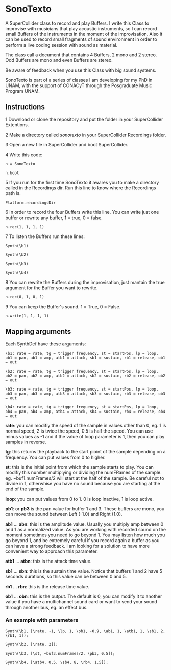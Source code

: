 # SonoTexto
A SuperCollider class to record and play Buffers. I write this Class to improvise with musicians that play acoustic instruments, so I can record small Buffers of the instruments in the moment of the improvisation. Also it can be used to record small fragments of sound environment in order to perform a live coding session with sound as material.

The class call a document that contains 4 Buffers, 2 mono and 2 stereo. Odd Buffers are mono and even Buffers are stereo.

Be aware of feedback when you use this Class with big sound systems.

SonoTexto is part of a series of classes I am developing for my PhD in UNAM, with the support of CONACyT through the Posgraduate Music Program UNAM.

## Instructions
1 Download or clone the repository and put the folder in your SuperCollider Extentions.

2 Make a directory called *sonotexto* in your SuperCollider Recordings folder.

3 Open a new file in SuperCollider and boot SuperCollider.

4 Write this code:

```
n = SonoTexto

n.boot
```
5 If you run for the first time SonoTexto it awares you to make a directory called <sonotexto> in the Recordings dir. Run this line to know where the Recordings path is.

```
Platform.recordingsDir
```

6 In order to record the four Buffers write this line. You can write just one buffer or rewrite any buffer, 1 = true, 0 = false.

```
n.rec(1, 1, 1, 1)
```

7 To listen the Buffers run these lines:

```
Synth(\b1)

Synth(\b2)

Synth(\b3)

Synth(\b4)
```

8 You can rewrite the Buffers during the improvisation, just mantain the true argument for the Buffer you want to rewrite.

```
n.rec(0, 1, 0, 1)
```

9 You can keep the Buffer's sound. 1 = True, 0 = False.

```
n.write(1, 1, 1, 1)
```

## Mapping arguments
Each SynthDef have these arguments:

```
\b1: rate = rate, tg = trigger frequency, st = startPos, lp = loop, pb1 = pan, ab1 = amp, atb1 = attack, sb1 = sustain, rb1 = release, ob1 = out

\b2: rate = rate, tg = trigger frequency, st = startPos, lp = loop, pb2 = pan, ab2 = amp, atb2 = attack, sb2 = sustain, rb2 = release, ob2 = out

\b3: rate = rate, tg = trigger frequency, st = startPos, lp = loop, pb3 = pan, ab3 = amp, atb3 = attack, sb3 = sustain, rb3 = release, ob3 = out

\b4: rate = rate, tg = trigger frequency, st = startPos, lp = loop, pb4 = pan, ab4 = amp, atb4 = attack, sb4 = sustain, rb4 = release, ob4 = out
```

**rate**: you can modifiy the speed of the sample in values other than 0, eg. 1 is normal speed, 2 is twice the speed, 0.5 is half the speed. You can use minus values as -1 and if the value of loop parameter is 1, then you can play samples in reverse.

**tg**: this returns the playback to the start pioint of the sample depending on a frequency. You can put values from 0 to higher.

**st**: this is the initial point from which the sample starts to play. You can modifiy this number multiplying or dividing the numFRames of the sample. eg. ~buf1.numFrames/2 will start at the half of the sample. Be careful not to divide in 1, otherwhise you have no sound because you are starting at the end of the sample.

**loop**: you can put values from 0 to 1. 0 is loop inactive, 1 is loop active.

**pb1**: or **pb3** is the pan value for buffer 1 and 3. These buffers are mono, you can move the sound between Left (-1.0) and Right (1.0).

**ab1** ... **abn**: this is the amplitude value. Usually you multiply amp between 0 and 1 as a normalized value. As you are working with recorded sound on the moment sometimes you need to go beyond 1. You may listen how much you go beyond 1, and be extremely careful if you record again a buffer as you can have a strong feedback. I am looking for a solution to have more convenient way to approach this parameter.

**atb1** ... **atbn**: this is the attack time value.

**sb1** ... **sbn**: this is the sustain time value. Notice that buffers 1 and 2 have 5 seconds durations, so this value can be between 0 and 5.

**rb1** ... **rbn**: this is the release time value.

**ob1** ... **obn**: this is the output. The default is 0, you can modify it to another value if you have a multichannel sound card or want to send your sound through another bus, eg. an effect bus.

### An example with parameters

```
Synth(\b1, [\rate, -1, \lp, 1, \pb1, -0.9, \ab1, 1, \atb1, 1, \sb1, 2, \rb1, 1]);

Synth(\b2, [\rate, 2]);

Synth(\b3, [\st, ~buf3.numFrames/2, \pb3, 0.5]);

Synth(\b4, [\atb4, 0.5, \sb4, 8, \rb4, 1.5]);
```
